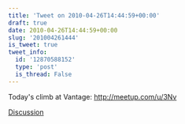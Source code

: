 ```yaml
---
title: 'Tweet on 2010-04-26T14:44:59+00:00'
draft: true
date: 2010-04-26T14:44:59+00:00
slug: '201004261444'
is_tweet: true
tweet_info:
  id: '12870588152'
  type: 'post'
  is_thread: False
---
```




Today's climb at Vantage: http://meetup.com/u/3Nv

[Discussion](https://x.com/sytelus/status/12870588152)
